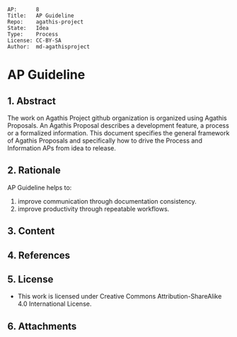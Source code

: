 ```
AP:      8
Title:   AP Guideline
Repo:    agathis-project
State:   Idea
Type:    Process
License: CC-BY-SA
Author:  md-agathisproject
```

# AP Guideline

## 1. Abstract

The work on Agathis Project github organization is organized using Agathis 
Proposals. An Agathis Proposal describes a development feature, a process or a 
formalized information. This document specifies the general framework of 
Agathis Proposals and specifically how to drive the Process and Information APs 
from idea to release.

## 2. Rationale

AP Guideline helps to:
  1. improve communication through documentation consistency. 
  2. improve productivity through repeatable workflows.

## 3. Content
## 4. References
## 5. License
- This work is licensed under Creative Commons Attribution-ShareAlike 4.0
  International License.

## 6. Attachments